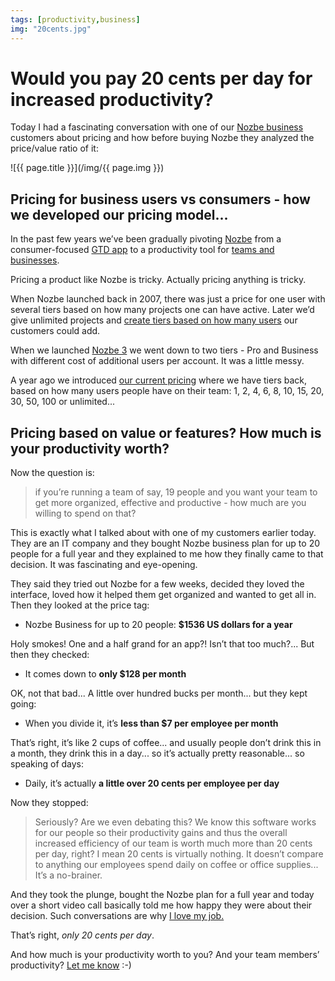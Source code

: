 ```yaml
---
tags: [productivity,business]
img: "20cents.jpg"
---
```


# Would you pay 20 cents per day for increased productivity?

Today I had a fascinating conversation with one of our [Nozbe business](https://Nozbe.com/) customers about pricing and how before buying Nozbe they analyzed the price/value ratio of it:

<!--More-->

![{{ page.title }}](/img/{{ page.img }})

## Pricing for business users vs consumers - how we developed our pricing model...

In the past few years we’ve been gradually pivoting [Nozbe][n] from a consumer-focused [GTD app](https://en.m.wikipedia.org/wiki/Getting_Things_Done) to a productivity tool for [teams and businesses](https://nozbe.com/).

Pricing a product like Nozbe is tricky. Actually pricing anything is tricky.

When Nozbe launched back in 2007, there was just a price for one user with several tiers based on how many projects one can have active. Later we’d give unlimited projects and [create tiers based on how many users](https://sliwinski.com/5-tips-on-creating-subscription-plans-in-a-st) our customers could add.

When we launched [Nozbe 3](https://nozbe.com/blog/nozbe3/) we went down to two tiers - Pro and Business with different cost of additional users per account. It was a little messy.

A year ago we introduced [our current pricing](https://pricing.nozbe.com/) where we have tiers back, based on how many users people have on their team: 1, 2, 4, 6, 8, 10, 15, 20, 30, 50, 100 or unlimited...

## Pricing based on value or features? How much is your productivity worth?

Now the question is:

> if you’re running a team of say, 19 people and you want your team to get more organized, effective and productive - how much are you willing to spend on that?

This is exactly what I talked about with one of my customers earlier today. They are an IT company and they bought Nozbe business plan for up to 20 people for a full year and they explained to me how they finally came to that decision. It was fascinating and eye-opening.

They said they tried out Nozbe for a few weeks, decided they loved the interface, loved how it helped them get organized and wanted to get all in. Then they looked at the price tag:

- Nozbe Business for up to 20 people: **$1536 US dollars for a year**

Holy smokes! One and a half grand for an app?! Isn’t that too much?... But then they checked:

- It comes down to **only $128 per month**

OK, not that bad... A little over hundred bucks per month... but they kept going:

- When you divide it, it’s **less than $7 per employee per month**

That’s right, it’s like 2 cups of coffee... and usually people don’t drink this in a month, they drink this in a day... so it’s actually pretty reasonable... so speaking of days:

- Daily, it’s actually **a little over 20 cents per employee per day**

Now they stopped:

> Seriously? Are we even debating this? We know this software works for our people so their productivity gains and thus the overall increased efficiency of our team is worth much more than 20 cents per day, right? I mean 20 cents is virtually nothing. It doesn’t compare to anything our employees spend daily on coffee or office supplies... It’s a no-brainer.

And they took the plunge, bought the Nozbe plan for a full year and today over a short video call basically told me how happy they were about their decision. Such conversations are why [I love my job.](https://sliwinski.com/5-loves/)

That’s right, *only 20 cents per day*.

And how much is your productivity worth to you? And your team members’ productivity? [Let me know](/contact/) :-)


[n]: https://nozbe.com/
[p]: https://thepodcast.fm/